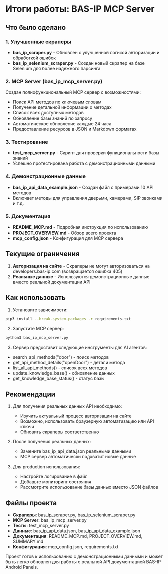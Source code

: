 # Итоги работы: BAS-IP MCP Server

## Что было сделано

### 1. Улучшенные скраперы
- **bas_ip_scraper.py** - Обновлен с улучшенной логикой авторизации и обработкой ошибок
- **bas_ip_selenium_scraper.py** - Создан новый скрапер на базе Selenium для более надежного парсинга

### 2. MCP Server (bas_ip_mcp_server.py)
Создан полнофункциональный MCP сервер с возможностями:
- Поиск API методов по ключевым словам
- Получение детальной информации о методах
- Список всех доступных методов
- Обновление базы знаний по запросу
- Автоматическое обновление каждые 24 часа
- Предоставление ресурсов в JSON и Markdown форматах

### 3. Тестирование
- **test_mcp_server.py** - Скрипт для проверки функциональности базы знаний
- Успешно протестирована работа с демонстрационными данными

### 4. Демонстрационные данные
- **bas_ip_api_data_example.json** - Создан файл с примерами 10 API методов
- Включает методы для управления дверьми, камерами, SIP звонками и т.д.

### 5. Документация
- **README_MCP.md** - Подробная инструкция по использованию
- **PROJECT_OVERVIEW.md** - Обзор всего проекта
- **mcp_config.json** - Конфигурация для MCP сервера

## Текущие ограничения

1. **Авторизация на сайте** - Скраперы не могут авторизоваться на developers.bas-ip.com (возвращается ошибка 405)
2. **Реальные данные** - Используются демонстрационные данные вместо реальной документации API

## Как использовать

1. Установите зависимости:
```bash
pip3 install --break-system-packages -r requirements.txt
```

2. Запустите MCP сервер:
```bash
python3 bas_ip_mcp_server.py
```

3. Сервер предоставит следующие инструменты для AI агентов:
- search_api_methods("door") - поиск методов
- get_api_method_details("openDoor") - детали метода
- list_all_api_methods() - список всех методов
- update_knowledge_base() - обновление данных
- get_knowledge_base_status() - статус базы

## Рекомендации

1. Для получения реальных данных API необходимо:
   - Изучить актуальный процесс авторизации на сайте
   - Возможно, использовать браузерную автоматизацию или API ключи
   - Обновить скраперы соответственно

2. После получения реальных данных:
   - Замените bas_ip_api_data.json реальными данными
   - MCP сервер автоматически подхватит новые данные

3. Для production использования:
   - Настройте логирование в файл
   - Добавьте мониторинг состояния
   - Рассмотрите использование базы данных вместо JSON файлов

## Файлы проекта

- **Скраперы**: bas_ip_scraper.py, bas_ip_selenium_scraper.py
- **MCP Server**: bas_ip_mcp_server.py
- **Тесты**: test_mcp_server.py
- **Данные**: bas_ip_api_data.json, bas_ip_api_data_example.json
- **Документация**: README_MCP.md, PROJECT_OVERVIEW.md, SUMMARY.md
- **Конфигурация**: mcp_config.json, requirements.txt

Проект готов к использованию с демонстрационными данными и может быть легко обновлен для работы с реальной API документацией BAS-IP Android Panels.